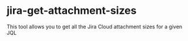 # jira-get-attachment-sizes
This tool allows you to get all the Jira Cloud attachment sizes for a given JQL
